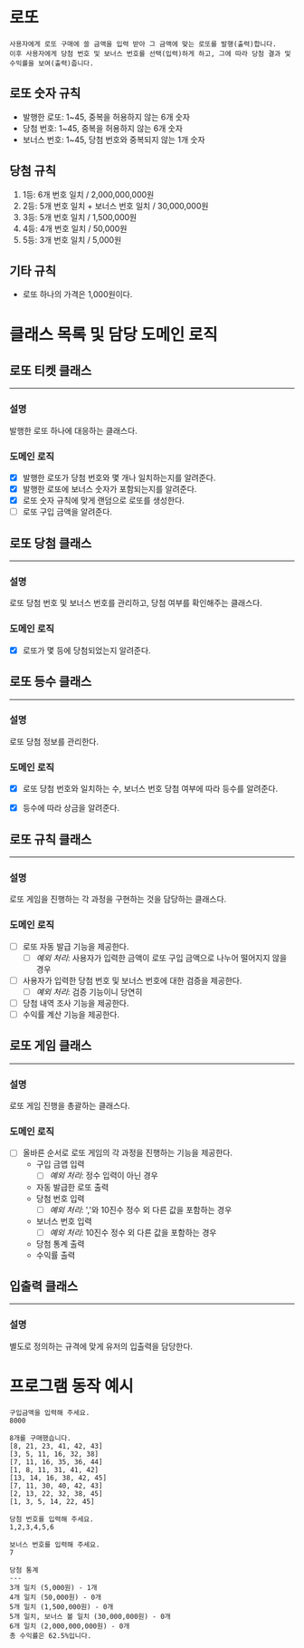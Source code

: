 
# 로또

    사용자에게 로또 구매에 쓸 금액을 입력 받아 그 금액에 맞는 로또를 발행(출력)합니다.
    이후 사용자에게 당첨 번호 및 보너스 번호를 선택(입력)하게 하고, 그에 따라 당첨 결과 및 수익률을 보여(출력)줍니다. 

## 로또 숫자 규칙
- 발행한 로또: 1~45, 중복을 허용하지 않는 6개 숫자
- 당첨 번호: 1~45, 중복을 허용하지 않는 6개 숫자
- 보너스 번호: 1~45, 당첨 번호와 중복되지 않는 1개 숫자

## 당첨 규칙
1. 1등: 6개 번호 일치 / 2,000,000,000원
2. 2등: 5개 번호 일치 + 보너스 번호 일치 / 30,000,000원
3. 3등: 5개 번호 일치 / 1,500,000원
4. 4등: 4개 번호 일치 / 50,000원
5. 5등: 3개 번호 일치 / 5,000원

## 기타 규칙
- 로또 하나의 가격은 1,000원이다.

# 클래스 목록 및 담당 도메인 로직

## 로또 티켓 클래스

---
### 설명
  발행한 로또 하나에 대응하는 클래스다.
### 도메인 로직
- [x] 발행한 로또가 당첨 번호와 몇 개나 일치하는지를 알려준다.
- [x] 발행한 로또에 보너스 숫자가 포함되는지를 알려준다.
- [x] 로또 숫자 규칙에 맞게 랜덤으로 로또를 생성한다.
- [ ] 로또 구입 금액을 알려준다.

## 로또 당첨 클래스

---
### 설명
  로또 당첨 번호 및 보너스 번호를 관리하고, 당첨 여부를 확인해주는 클래스다.
### 도메인 로직
- [x] 로또가 몇 등에 당첨되었는지 알려준다.

## 로또 등수 클래스

---
### 설명
  로또 당첨 정보를 관리한다.
### 도메인 로직
- [x] 로또 당첨 번호와 일치하는 수, 보너스 번호 당첨 여부에 따라 등수를 알려준다.
- [x] 등수에 따라 상금을 알려준다.


## 로또 규칙 클래스

---
### 설명
  로또 게임을 진행하는 각 과정을 구현하는 것을 담당하는 클래스다.
### 도메인 로직
- [ ] 로또 자동 발급 기능을 제공한다.
  - [ ] *예외 처리*: 사용자가 입력한 금액이 로또 구입 금액으로 나누어 떨어지지 않을 경우
- [ ] 사용자가 입력한 당첨 번호 및 보너스 번호에 대한 검증을 제공한다.
  - [ ] *예외 처리*: 검증 기능이니 당연히
- [ ] 당첨 내역 조사 기능을 제공한다.
- [ ] 수익률 계산 기능을 제공한다.

## 로또 게임 클래스

---
### 설명
  로또 게임 진행을 총괄하는 클래스다.
### 도메인 로직
- [ ] 올바른 순서로 로또 게임의 각 과정을 진행하는 기능을 제공한다.
  - 구입 금앱 입력
    - [ ] *예외 처리*: 정수 입력이 아닌 경우
  - 자동 발급한 로또 출력
  - 당첨 번호 입력
    - [ ] *예외 처리*: ','와 10진수 정수 외 다른 값을 포함하는 경우
  - 보너스 번호 입력
    - [ ] *예외 처리*: 10진수 정수 외 다른 값을 포함하는 경우
  - 당첨 통계 출력
  - 수익률 출력

## 입출력 클래스

---
### 설명
  별도로 정의하는 규격에 맞게 유저의 입출력을 담당한다.

# 프로그램 동작 예시
```
구입금액을 입력해 주세요.
8000

8개를 구매했습니다.
[8, 21, 23, 41, 42, 43] 
[3, 5, 11, 16, 32, 38] 
[7, 11, 16, 35, 36, 44] 
[1, 8, 11, 31, 41, 42] 
[13, 14, 16, 38, 42, 45] 
[7, 11, 30, 40, 42, 43] 
[2, 13, 22, 32, 38, 45] 
[1, 3, 5, 14, 22, 45]

당첨 번호를 입력해 주세요.
1,2,3,4,5,6

보너스 번호를 입력해 주세요.
7

당첨 통계
---
3개 일치 (5,000원) - 1개
4개 일치 (50,000원) - 0개
5개 일치 (1,500,000원) - 0개
5개 일치, 보너스 볼 일치 (30,000,000원) - 0개
6개 일치 (2,000,000,000원) - 0개
총 수익률은 62.5%입니다.
```
